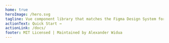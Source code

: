 ```yaml
---
home: true
heroImage: /hero.svg
tagline: Vue component library that matches the Figma Design System for building Figma plugins.
actionText: Quick Start →
actionLink: /docs/
footer: MIT Licensed | Maintained by Alexander Widua
---
```

